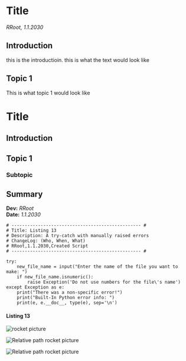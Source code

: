# Title
*RRoot, 1.1.2030*

## Introduction
this is the introductioin. this is what the text would look like

## Topic 1
This is what topic 1 would look like


# Title
## Introduction
## Topic 1
### Subtopic
## Summary


**Dev:** *RRoot*  
**Date:** *1.1.2030*


```
# ------------------------------------------------- #
# Title: Listing 13
# Description: A try-catch with manually raised errors
# ChangeLog: (Who, When, What)
# RRoot,1.1.2030,Created Script
# ------------------------------------------------- #

try:
    new_file_name = input("Enter the name of the file you want to make: ")
    if new_file_name.isnumeric():
        raise Exception('Do not use numbers for the file\'s name')
except Exception as e:
    print("There was a non-specific error!")
    print("Built-In Python error info: ")
    print(e, e.__doc__, type(e), sep='\n')
```
#### Listing 13

![rocket picture](https://github.com/ClassProfile10/Mod07/blob/main/pictures/artemis%20rocket.jpg "Artemis Picture")

![Relative path rocket picture](/pictures/artemis%20rocket.jpg "Artemis Picture")

![Relative path rocket picture](https://docs.github.com/assets/cb-12181/images/help/writing/quoted-text-rendered.png "Penguin")
